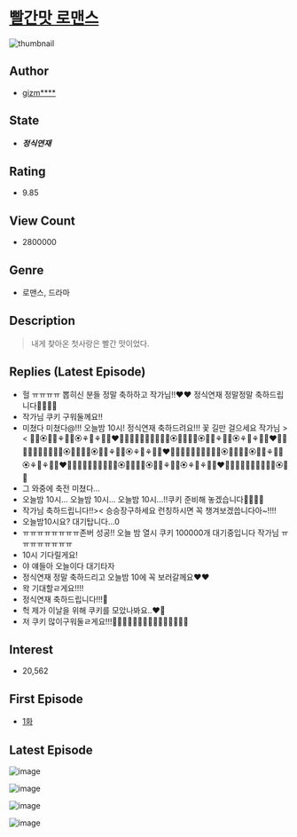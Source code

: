 # [빨간맛 로맨스](https://comic.naver.com/bestChallenge/list?titleId=761467)
![thumbnail](https://image-comic.pstatic.net/user_contents_data/challenge_comic/2020/12/07/340858/thumbnail_202x164ff9899ab_df90_4135_a7e3_d7e79edd1e27_00004084.JPEG)

## Author
- [gizm****](https://comic.naver.com/artistTitle?id=340858)

## State
- ***정식연재***

## Rating
- 9.85

## View Count
- 2800000

## Genre
- 로맨스, 드라마

## Description
> 내게 찾아온 첫사랑은 빨간 맛이었다.

## Replies (Latest Episode)
- 헐 ㅠㅠㅠㅠ 뽑히신 분들 정말 축하하고 작가님!!❤️❤️ 정식연재 정말정말 축하드립니다💖💖💖💖
- 작가님 쿠키 구워둘께요!!
- 미쳤다 미쳤다@!!! 오늘밤 10시! 정식연재 축하드려요!!! 꽃 길만 걸으세요 작가님 >< 💐🌼🏵🌸🌺⚘🌷🌸🏵⚘💐⚘🌼🌺❤🌺🌼💖💐🌷💚💐💛💘🧡🏵💐🌺💐🌼🏵🌸🌺⚘🌷🌸🏵⚘💐⚘🌼🌺❤🌺🌼💖💐🌷💚💐💛💘🧡🏵💐🌺💐🌼🏵🌸🌺⚘🌷🌸🏵⚘💐⚘🌼🌺❤🌺🌼💖💐🌷💚💐💛💘🧡🏵💐🌺💐🌼🏵🌸🌺⚘🌷🌸🏵⚘💐⚘🌼🌺❤🌺🌼💖💐🌷💚💐💛💘🧡🏵💐🌺💐🌼🏵🌸🌺⚘🌷🌸🏵⚘💐⚘🌼🌺❤🌺🌼💖💐🌷💚💐💛💘🧡🏵💐🌺
- 그 와중에 축전 미쳤다...
- 오늘밤 10시... 오늘밤 10시... 오늘밤 10시...!!쿠키 준비해 놓겠습니다🍪🍪🍪🍪
- 작가님 축하드립니다!!>< 승승장구하세요 런칭하시면 꼭 챙겨보겠씁니다아~!!!!
- 오늘밤10시요? 대기탑니다...0
- ㅠㅠㅠㅠㅠㅠㅠㅠ존버 성공!! 오늘 밤 열시 쿠키 100000개 대기중입니다 작가님 ㅠㅠㅠㅠㅠㅠㅠㅠ
- 10시 기다릴게요!
- 야 얘들아 오늘이다 대기타자
- 정식연재 정말 축하드리고 오늘밤 10에 꼭 보러갈께요❤️❤️
- 왁 기대할ㄹ게요!!!!
- 정식연재 축하드립니다!!!🎉
- 헉 제가 이날을 위해 쿠키를 모았나봐요..❤🌈
- 저 쿠키 많이구워둘ㄹ게요!!!💟💖💕💖💟💞💟💞💟💞💟💞💟💟💞

## Interest
- 20,562

## First Episode
- [1화](https://comic.naver.com/bestChallenge/detail?titleId=761467&no=1)

## Latest Episode
![image](https://image-comic.pstatic.net/user_contents_data/challenge_comic/2021/07/29/340858/upload_7305458038095296100.jpeg)

![image](https://image-comic.pstatic.net/user_contents_data/challenge_comic/2021/07/29/340858/upload_3905859173503820849.jpeg)

![image](https://image-comic.pstatic.net/user_contents_data/challenge_comic/2021/07/29/340858/upload_3689633583975457122.jpeg)

![image](https://image-comic.pstatic.net/user_contents_data/challenge_comic/2021/07/29/340858/upload_4135201896550185268.jpeg)
